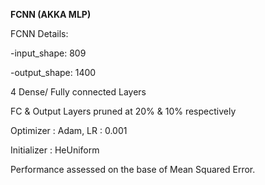 **FCNN (AKKA MLP)**

FCNN Details:

-input_shape: 809

-output_shape: 1400

4 Dense/ Fully connected Layers

FC & Output Layers pruned at 20% & 10%  respectively

Optimizer : Adam, LR : 0.001

Initializer : HeUniform

Performance assessed on the base of Mean Squared Error.
